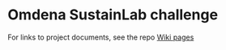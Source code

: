 # Omdena SustainLab challenge


For links to project documents, see the repo [Wiki pages](https://dagshub.com/Omdena/SustainLab.wiki.git)
